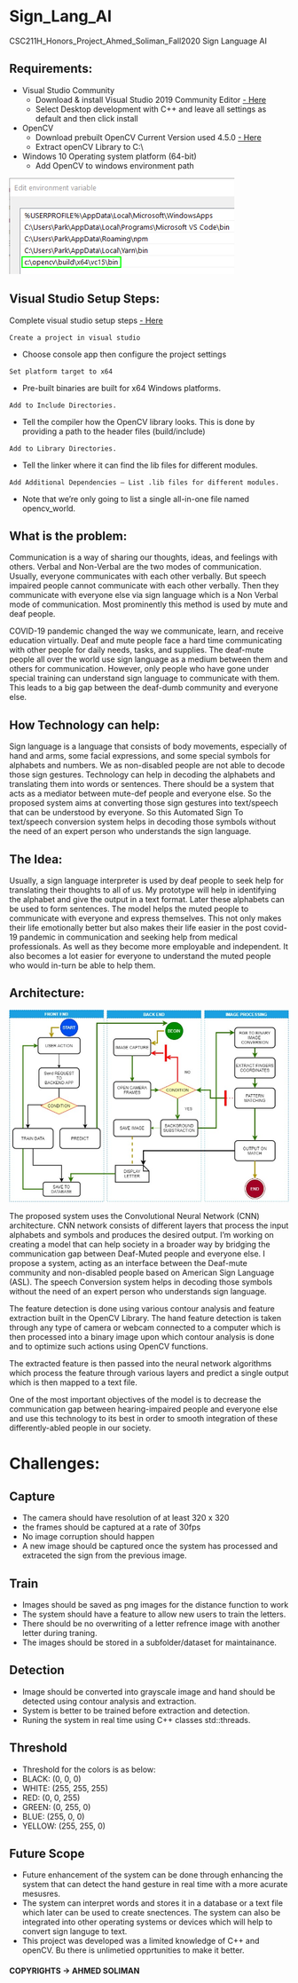 # Sign_Lang_AI

CSC211H_Honors_Project_Ahmed_Soliman_Fall2020
Sign Language AI

## Requirements:

- Visual Studio Community
  - Download & install Visual Studio 2019 Community Editor [- Here](https://visualstudio.microsoft.com/downloads/)
  - Select Desktop development with C++ and leave all settings as default and then click install
- OpenCV
  - Download prebuilt OpenCV Current Version used 4.5.0 [- Here](https://opencv.org/releases/)
  - Extract openCV Library to C:\
- Windows 10 Operating system platform (64-bit)
  - Add OpenCV to windows environment path
<img src= "./images/add_path.png" width=auto height= auto>

## Visual Studio Setup Steps:

Complete visual studio setup steps [- Here](https://sites.google.com/view/sign-language-ai/setup)

```
Create a project in visual studio
```

- Choose console app then configure the project settings

```
Set platform target to x64
```

- Pre-built binaries are built for x64 Windows platforms.

```
Add to Include Directories.
```

- Tell the compiler how the OpenCV library looks. This is done by providing a path to the header files (build/include)

```
Add to Library Directories.
```

- Tell the linker where it can find the lib files for different modules.

```
Add Additional Dependencies — List .lib files for different modules.
```

- Note that we’re only going to list a single all-in-one file named opencv_world.

## What is the problem:

Communication is a way of sharing our thoughts, ideas, and feelings with others. Verbal and Non-Verbal are the two modes of communication. Usually, everyone communicates with each other verbally. But speech impaired people cannot communicate with each other verbally. Then they communicate with everyone else via sign language which is a Non Verbal mode of communication. Most prominently this method is used by mute and deaf people.

COVID-19 pandemic changed the way we communicate, learn, and receive education virtually. Deaf and mute people face a hard time communicating with other people for daily needs, tasks, and supplies. The deaf-mute people all over the world use sign language as a medium between them and others for communication. However, only people who have gone under special training can understand sign language to communicate with them. This leads to a big gap between the deaf-dumb community and everyone else.

## How Technology can help:

Sign language is a language that consists of body movements, especially of hand and arms, some facial expressions, and some special symbols for alphabets and numbers. We as non-disabled people are not able to decode those sign gestures. Technology can help in decoding the alphabets and translating them into words or sentences. There should be a system that acts as a mediator between mute-def people and everyone else. So the proposed system aims at converting those sign gestures into text/speech that can be understood by everyone. So this Automated Sign To text/speech conversion system helps in decoding those symbols without the need of an expert person who understands the sign language.

## The Idea:

Usually, a sign language interpreter is used by deaf people to seek help for translating their thoughts to all of us. My prototype will help in identifying the alphabet and give the output in a text format. Later these alphabets can be used to form sentences. The model helps the muted people to communicate with everyone and express themselves. This not only makes their life emotionally better but also makes their life easier in the post covid-19 pandemic in communication and seeking help from medical professionals. As well as they become more employable and independent. It also becomes a lot easier for everyone to understand the muted people who would in-turn be able to help them.

## Architecture:

<img src= "./images/Project_Diagram.jpg" width=auto height= auto>

The proposed system uses the Convolutional Neural Network (CNN) architecture. CNN network consists of different layers that process the input alphabets and symbols and produces the desired output. I’m working on creating a model that can help society in a broader way by bridging the communication gap between Deaf-Muted people and everyone else. I propose a system, acting as an interface between the Deaf-mute community and non-disabled people based on American Sign Language (ASL). The speech Conversion system helps in decoding those symbols without the need of an expert person who understands sign language.

The feature detection is done using various contour analysis and feature extraction built in the OpenCV Library. The hand feature detection is taken through any type of camera or webcam connected to a computer which is then processed into a binary image upon which contour analysis is done and to optimize such actions using OpenCV functions.

The extracted feature is then passed into the neural network algorithms which process the feature through various layers and predict a single output which is then mapped to a text file.

One of the most important objectives of the model is to decrease the communication gap between hearing-impaired people and everyone else and use this technology to its best in order to smooth integration of these differently-abled people in our society.

# Challenges:

## Capture

- The camera should have resolution of at least 320 x 320
- the frames should be captured at a rate of 30fps
- No image corruption should happen
- A new image should be captured once the system has processed and extraceted the sign from the previous image.

## Train

- Images should be saved as png images for the distance function to work
- The system should have a feature to allow new users to train the letters.
- There should be no overwriting of a letter refrence image with another letter during traning.
- The images should be stored in a subfolder/dataset for maintainance.

## Detection

- Image should be converted into grayscale image and hand should be detected using contour analysis and extraction.
- System is better to be trained before extraction and detection.
- Runing the system in real time using C++ classes std::threads.

## Threshold

- Threshold for the colors is as below:
- BLACK: (0, 0, 0)
- WHITE: (255, 255, 255)
- RED: (0, 0, 255)
- GREEN: (0, 255, 0)
- BLUE: (255, 0, 0)
- YELLOW: (255, 255, 0)

## Future Scope

- Future enhancement of the system can be done through enhancing the system that can detect the hand gesture in real time with a more acurate mesusres.
- The system can interpret words and stores it in a database or a text file which later can be used to create snectences. The system can also be integrated into other operating systems or devices which will help to convert sign languge to text.
- This project was developed was a limited knowledge of C++ and openCV. Bu there is unlimetied opprtunities to make it better.

#### COPYRIGHTS -> AHMED SOLIMAN
